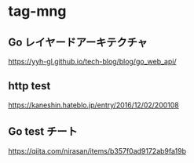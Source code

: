 # tag-mng  

## Go レイヤードアーキテクチャ  
https://yyh-gl.github.io/tech-blog/blog/go_web_api/  

## http test  
https://kaneshin.hateblo.jp/entry/2016/12/02/200108  

## Go test チート  
https://qiita.com/nirasan/items/b357f0ad9172ab9fa19b  
